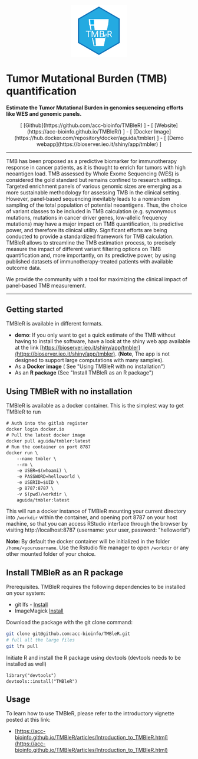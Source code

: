 

<p style="text-align: center;"><img src="logo.svg" width="150"></p>

# Tumor Mutational Burden (TMB) quantification

**Estimate the Tumor Mutational Burden in genomics sequencing efforts like WES and genomic panels.** 

 <p style="text-align: center;">[ [Github](https://github.com/acc-bioinfo/TMBleR) ] - [ [Website](https://acc-bioinfo.github.io/TMBleR/) ] - [ [Docker Image](https://hub.docker.com/repository/docker/aguida/tmbler) ] - [ [Demo webapp](https://bioserver.ieo.it/shiny/app/tmbler) ]
</p>

--- 

TMB has been proposed as a predictive biomarker for immunotherapy response in cancer patients, as it is thought to enrich for tumors with high neoantigen load. TMB assessed by Whole Exome Sequencing (WES) is considered the gold standard but remains confined to research settings. Targeted enrichment panels of various genomic sizes are emerging as a more sustainable methodology for assessing TMB in the clinical setting. However, panel-based sequencing inevitably leads to a nonrandom sampling of the total population of potential neoantigens. Thus, the choice of variant classes to be included in TMB calculation (e.g. synonymous mutations, mutations in cancer driver genes, low-allelic frequency mutations) may have a major impact on TMB quantification, its predictive power, and therefore its clinical utility. Significant efforts are being conducted to provide a standardized framework for TMB calculation.
TMBleR allows to streamline the TMB estimation process,  to precisely measure the impact of different variant filtering options on TMB quantification and, more importantly, on its predictive power, by using published datasets of immunotherapy-treated patients with available outcome data. 

We provide the community with a tool for maximizing the clinical impact of panel-based TMB measurement. 

---

## Getting started

TMBleR is available in different formats. 

* **demo**: If you only want to get a quick estimate of the TMB without having to install the software, have a look at the shiny web app available at the link [https://bioserver.ieo.it/shiny/app/tmbler](https://bioserver.ieo.it/shiny/app/tmbler). (**Note**, The app is not designed to support large computations with many samples). 
* As a **Docker image** ( See "Using TMBleR with no installation")
* As an **R package** (See "Install TMBleR as an R package")


## Using TMBleR with no installation

TMBleR is available as a docker container. This is the simplest way to get TMBleR to run

```
# Auth into the gitlab register
docker login docker.io
# Pull the latest docker image
docker pull aguida/tmbler:latest
# Run the container on port 8787
docker run \
    --name tmbler \
    --rm \
    -e USER=$(whoami) \
    -e PASSWORD=helloworld \
    -e USERID=$UID \
    -p 8787:8787 \
    -v $(pwd)/workdir \
    aguida/tmbler:latest
```

This will run a docker instance of TMBleR mounting your current directory into ```/workdir``` within the container, and 
opening port 8787 on your host machine, so that you can access RStudio interface through the browser by visiting 
http://localhost:8787 (username: your user, password: "helloworld")

**Note:** By default the docker container will be initialized in the folder `/home/<yourusername`. Use the Rstudio file manager to open `/workdir` or any other mounted folder of your choice. 


## Install TMBleR as an R package
 
Prerequisites. TMBleR requires the following dependencies to be installed on your system:

* git lfs - [Install](https://git-lfs.github.com/)
* ImageMagick [Install](https://imagemagick.org/script/download.php)

Download the package with the git clone command:

```bash
git clone git@github.com:acc-bioinfo/TMBleR.git
# full all the large files
git lfs pull
```

Initiate R and install the R package using devtools (devtools needs to be installed as well)

```{r}
library("devtools")
devtools::install("TMBleR")
```


## Usage

To learn how to use TMBleR, please refer to the introductory vignette posted at this link: 

* [https://acc-bioinfo.github.io/TMBleR/articles/Introduction_to_TMBleR.html](https://acc-bioinfo.github.io/TMBleR/articles/Introduction_to_TMBleR.html)


